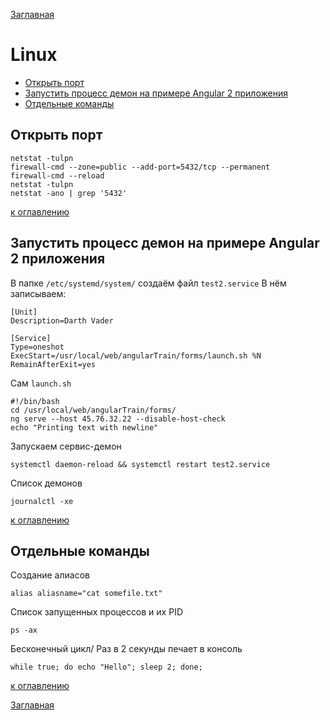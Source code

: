 [Заглавная](README.md)

# Linux
+ [Открыть порт](#Открыть-порт)
+ [Запустить процесс демон на примере Angular 2 приложения](#Запустить-процесс-демон-на-примере-Angular-2-приложения)
+ [Отдельные команды](#Отдельные-команды)


## Открыть порт

```linux
netstat -tulpn
firewall-cmd --zone=public --add-port=5432/tcp --permanent
firewall-cmd --reload
netstat -tulpn
netstat -ano | grep '5432'
```

[к оглавлению](#Linux)

## Запустить процесс демон на примере Angular 2 приложения

В папке ```/etc/systemd/system/``` создаём файл ```test2.service```
В нём записываем:
```linux
[Unit]
Description=Darth Vader

[Service]
Type=oneshot
ExecStart=/usr/local/web/angularTrain/forms/launch.sh %N
RemainAfterExit=yes
```
Сам ```launch.sh```
```linux
#!/bin/bash
cd /usr/local/web/angularTrain/forms/
ng serve --host 45.76.32.22 --disable-host-check
echo "Printing text with newline"
```
Запускаем сервис-демон
```linux
systemctl daemon-reload && systemctl restart test2.service
```
Список демонов
```linux
journalctl -xe
```

[к оглавлению](#Linux)

## Отдельные команды

Создание алиасов
```linux
alias aliasname="cat somefile.txt"
```
Cписок запущенных процессов и их PID
```linux
ps -ax
```
Бесконечный цикл/ Раз в 2 секунды печает в консоль
```linux
while true; do echo "Hello"; sleep 2; done;
```

[к оглавлению](#Linux)

[Заглавная](README.md)